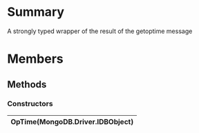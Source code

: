 # Summary #
A strongly typed wrapper of the result of the getoptime message

# Members #
## Methods ##
### Constructors ###
|OpTime(MongoDB.Driver.IDBObject)|
|:-------------------------------|